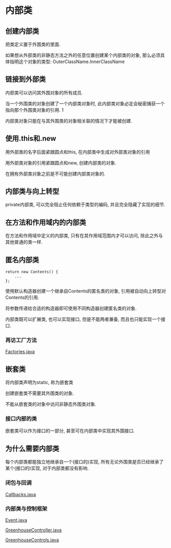 # 内部类
## 创建内部类
把类定义置于外围类的里面.  

如果想从外部类的非静态方法之外的任意位置创建某个内部类的对象, 那么必须具体指明这个对象的类型: OuterClassName.InnerClassName  

## 链接到外部类
内部类可以访问其外围对象的所有成员.  

当一个外围类的对象创建了一个内部类对象时, 此内部类对象必定会秘密捕获一个指向那个外围类对象的引用.  1

内部类对象只能在与其外围类的对象相关联的情况下才能被创建.  

## 使用.this和.new
用外部类的名字后面紧跟圆点和this, 在内部类中生成对外部类对象的引用  

用外部类对象的引用紧跟圆点和new, 创建内部类的对象.  

在拥有外部类对象之前是不可能创建内部类对象的.  

## 内部类与向上转型
private内部类, 可以完全阻止任何依赖于类型的编码, 并且完全隐藏了实现的细节.  

## 在方法和作用域内的内部类
在方法和作用域中定义的内部类, 只有在其作用域范围内才可以访问, 除此之外与其他普通的类一样.  

## 匿名内部类
```$xslt
return new Contents() {
    ...
};
```  

使用默认构造器创建一个继承自Contents的匿名类的对象, 引用被自动向上转型对Contents的引用.  

将参数传递给合适的构造器即可使用不同构造器创建匿名类的对象.  

内部类既可以扩展类, 也可以实现接口, 但是不能两者兼备, 而且也只能实现一个接口.  

### 再访工厂方法
[Factories.java](./Factories.java)  

## 嵌套类
将内部类声明为static, 称为嵌套类  

创建嵌套类不需要其外围类的对象.  

不能从嵌套类的对象中访问非静态外围类对象.  

### 接口内部的类
嵌套类可以作为接口的一部分, 甚至可在内部类中实现其外围接口.  

## 为什么需要内部类
每个内部类都能独立地继承自一个(接口的)实现, 所有无论外围类是否已经继承了某个(接口的)实现, 对于内部类都没有影响.  

### 闭包与回调
[Callbacks.java](./Callbacks.java)
### 内部类与控制框架
[Event.java](./Event.java)  

[GreenhouseController.java](./GreenhouseController.java)  

[GreenhouseControls.java](./GreenhouseControls.java)
